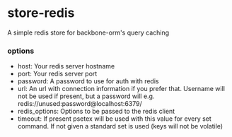 store-redis
===========

A simple redis store for backbone-orm's query caching

### options

  * host: Your redis server hostname
  * port: Your redis server port
  * password: A password to use for auth with redis
  * url: An url with connection information if you prefer that. Username will not be used if present, but a password will e.g. redis://unused:password@localhost:6379/
  * redis_options: Options to be passed to the redis client
  * timeout: If present psetex will be used with this value for every set command. If not given a standard set is used (keys will not be volatile)
